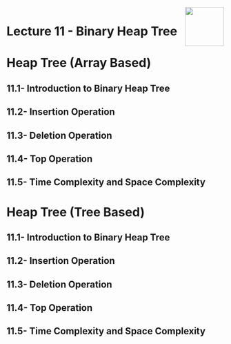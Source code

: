 <img align="right" width="90" height="90" src="https://github.com/cs-MohamedAyman/Computer-Science-Textbooks/blob/master/logos/data-structures.jpg">

# Lecture 11 - Binary Heap Tree

# Heap Tree (Array Based)
## 11.1- Introduction to Binary Heap Tree
## 11.2- Insertion Operation
## 11.3- Deletion Operation
## 11.4- Top Operation
## 11.5- Time Complexity and Space Complexity

# Heap Tree (Tree Based)
## 11.1- Introduction to Binary Heap Tree
## 11.2- Insertion Operation
## 11.3- Deletion Operation
## 11.4- Top Operation
## 11.5- Time Complexity and Space Complexity
